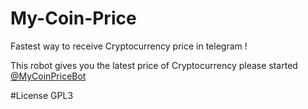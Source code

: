 # My-Coin-Price


Fastest way to receive Cryptocurrency price in telegram !


This robot gives you the latest price of Cryptocurrency please started [@MyCoinPriceBot](https://t.me/MyCoinPriceBot)



#License GPL3
